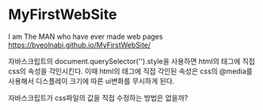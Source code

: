 # MyFirstWebSite
I am The MAN who have ever made web pages<br>
https://byeolnabi.github.io/MyFirstWebSite/

자바스크립트의 document.querySelector('').style을 사용하면 html의 태그에 직접 css의 속성을 각인시킨다.
이때 html의 태그에 직접 각인된 속성은 css의 @media를 사용해서 디스플레이 크기에 따른 ui변화를 무시하게 된다.

자바스크립트가 css파일의 값을 직접 수정하는 방법은 없을까?
